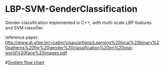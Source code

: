 # LBP-SVM-GenderClassification
Gender classification implemented in C++, with multi-scale LBP features and SVM classifier

reference paper:
http://www.di.ufpe.br/~cabm/visao/artigos/Learning%20local%20binary%20patterns%20for%20gender%20classification%20on%20real-world%20face%20images.pdf

#[System flow chart](https://drive.google.com/open?id=0B5JJtltbMGfBZHpoeTRBRi1DY1BTOXpNLWt2VHVEWGhVckpj)
